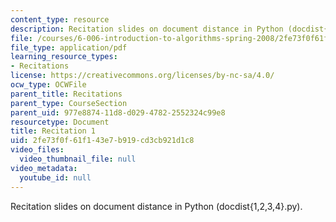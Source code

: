 ```yaml
---
content_type: resource
description: Recitation slides on document distance in Python (docdist{1,2,3,4}.py).
file: /courses/6-006-introduction-to-algorithms-spring-2008/2fe73f0f61f143e7b919cd3cb921d1c8_recitation01.pdf
file_type: application/pdf
learning_resource_types:
- Recitations
license: https://creativecommons.org/licenses/by-nc-sa/4.0/
ocw_type: OCWFile
parent_title: Recitations
parent_type: CourseSection
parent_uid: 977e8874-11d8-d029-4782-2552324c99e8
resourcetype: Document
title: Recitation 1
uid: 2fe73f0f-61f1-43e7-b919-cd3cb921d1c8
video_files:
  video_thumbnail_file: null
video_metadata:
  youtube_id: null
---
```

Recitation slides on document distance in Python (docdist{1,2,3,4}.py).